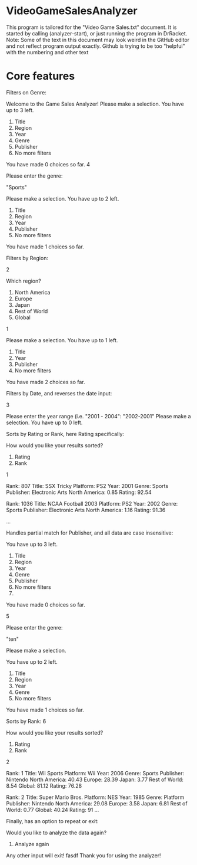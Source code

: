 # VideoGameSalesAnalyzer

This program is tailored for the "Video Game Sales.txt" document.
It is started by calling (analyzer-start), or just running the program in DrRacket.
Note: Some of the text in this document may look weird in the GitHub editor and not reflect program output exactly. 
Github is trying to be too "helpful" with the numbering and other text
# Core features
Filters on Genre:

Welcome to the Game Sales Analyzer!
Please make a selection.
You have up to 3 left.
1. Title
2. Region
3. Year
4. Genre
5. Publisher
6. No more filters

You have made 0 choices so far.
4

Please enter the genre: 

"Sports"

Please make a selection.
You have up to 2 left.
1. Title
2. Region
3. Year
5. Publisher
6. No more filters

You have made 1 choices so far.

Filters by Region:

2

Which region?
1. North America
2. Europe
3. Japan
4. Rest of World
5. Global

1

Please make a selection.
You have up to 1 left.
1. Title
3. Year
5. Publisher
6. No more filters
   
You have made 2 choices so far.

Filters by Date, and reverses the date input:

3

Please enter the year range (i.e. "2001 - 2004": 
"2002-2001"
Please make a selection.
You have up to 0 left.

Sorts by Rating or Rank, here Rating specifically:

How would you like your results sorted?
1. Rating
2. Rank

1

Rank: 807 Title: SSX Tricky Platform: PS2 Year: 2001 Genre: Sports Publisher: Electronic Arts North America: 0.85 Rating: 92.54 

Rank: 1036 Title: NCAA Football 2003 Platform: PS2 Year: 2002 Genre: Sports Publisher: Electronic Arts North America: 1.16 Rating: 91.36 

...

Handles partial match for Publisher, and all data are case insensitive:

You have up to 3 left.

1. Title
2. Region
3. Year
4. Genre
5. Publisher
6. No more filters
7. 
You have made 0 choices so far.

5

Please enter the genre: 

"ten"

Please make a selection.

You have up to 2 left.
1. Title
2. Region
3. Year
4. Genre
6. No more filters

You have made 1 choices so far.

Sorts by Rank:
6

How would you like your results sorted?

1. Rating
2. Rank

2

Rank: 1 Title: Wii Sports Platform: Wii Year: 2006 Genre: Sports Publisher: Nintendo North America: 40.43 Europe: 28.39 Japan: 3.77 Rest of World: 8.54 Global: 81.12 Rating: 76.28 

Rank: 2 Title: Super Mario Bros. Platform: NES Year: 1985 Genre: Platform Publisher: Nintendo North America: 29.08 Europe: 3.58 Japan: 6.81 Rest of World: 0.77 Global: 40.24 Rating: 91
...

Finally, has an option to repeat or exit:

Would you like to analyze the data again?

1. Analyze again

Any other input will exit!
fasdf
Thank you for using the analyzer!
